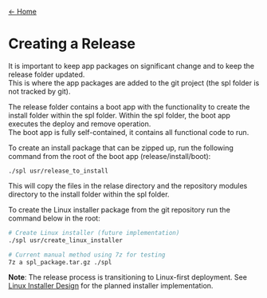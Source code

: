 [← Home](../README.md)

# Creating a Release

It is important to keep app packages on significant change and to keep the release folder updated.  
This is where the app packages are added to the git project (the spl folder is not tracked by git).

The release folder contains a boot app with the functionality to create the install folder within the spl folder.
Within the spl folder, the boot app executes the deploy and remove operation.  
The boot app is fully self-contained, it contains all functional code to run.

To create an install package that can be zipped up, run the following command from the root of the boot app (release/install/boot):
```
./spl usr/release_to_install
```
This will copy the files in the relase directory and the repository modules directory to the install folder within the spl folder. 

To create the Linux installer package from the git repository run the command below in the root:

```bash
# Create Linux installer (future implementation)
./spl usr/create_linux_installer

# Current manual method using 7z for testing
7z a spl_package.tar.gz ./spl
```

**Note**: The release process is transitioning to Linux-first deployment. See [Linux Installer Design](linux-installer-design.md) for the planned installer implementation.
